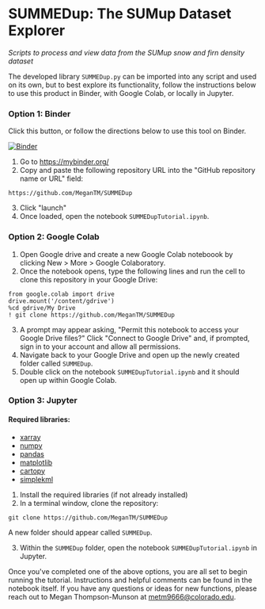 # SUMMEDup: The SUMup Dataset Explorer
_Scripts to process and view data from the SUMup snow and firn density dataset_

The developed library `SUMMEDup.py` can be imported into any script and used on its own, but to best explore its functionality, follow the instructions below to use this product in Binder, with Google Colab, or locally in Jupyter.


### Option 1: Binder

Click this button, or follow the directions below to use this tool on Binder.

[![Binder](https://mybinder.org/badge_logo.svg)](https://mybinder.org/v2/gh/MeganTM/SUMMEDup/HEAD)

1. Go to https://mybinder.org/
2. Copy and paste the following repository URL into the "GitHub repository name or URL" field: 
```
https://github.com/MeganTM/SUMMEDup
```
3. Click "launch"
4. Once loaded, open the notebook `SUMMEDupTutorial.ipynb`.


### Option 2: Google Colab

1. Open Google drive and create a new Google Colab noteboook by clicking New > More > Google Colaboratory.
2. Once the notebook opens, type the following lines and run the cell to clone this repository in your Google Drive:
```
from google.colab import drive
drive.mount('/content/gdrive')
%cd gdrive/My Drive
! git clone https://github.com/MeganTM/SUMMEDup
```
3. A prompt may appear asking, "Permit this notebook to access your Google Drive files?" Click "Connect to Google Drive" and, if prompted, sign in to your account and allow all permissions.
4. Navigate back to your Google Drive and open up the newly created folder called `SUMMEDup`.
5. Double click on the notebook `SUMMEDupTutorial.ipynb` and it should open up within Google Colab.


### Option 3: Jupyter

#### Required libraries:
* [xarray](http://xarray.pydata.org/en/stable/getting-started-guide/installing.html)
* [numpy](https://numpy.org/install/)
* [pandas](https://pandas.pydata.org/docs/getting_started/install.html)
* [matplotlib](https://matplotlib.org/stable/)
* [cartopy](https://scitools.org.uk/cartopy/docs/latest/installing.html)
* [simplekml](https://pypi.org/project/simplekml/)

1. Install the required libraries (if not already installed)
2. In a terminal window, clone the repository:
```
git clone https://github.com/MeganTM/SUMMEDup
```
A new folder should appear called `SUMMEDup`.

3. Within the `SUMMEDup` folder, open the notebook `SUMMEDupTutorial.ipynb` in Jupyter.


Once you've completed one of the above options, you are all set to begin running the tutorial. Instructions and helpful comments can be found in the notebook itself. If you have any questions or ideas for new functions, please reach out to Megan Thompson-Munson at metm9666@colorado.edu.
